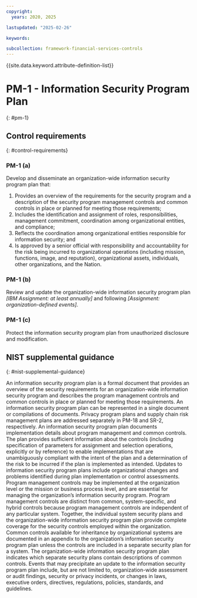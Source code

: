 ```yaml
---
copyright:
  years: 2020, 2025

lastupdated: "2025-02-26"

keywords:

subcollection: framework-financial-services-controls
---
```


{{site.data.keyword.attribute-definition-list}}

# PM-1 - Information Security Program Plan
{: #pm-1}

## Control requirements
{: #control-requirements}



### PM-1 (a)


Develop and disseminate an organization-wide information security program plan that:
1. Provides an overview of the requirements for the security program and a description of the security program management controls and common controls in place or planned for meeting those requirements;
2. Includes the identification and assignment of roles, responsibilities, management commitment, coordination among organizational entities, and compliance;
3. Reflects the coordination among organizational entities responsible for information security; and
4. Is approved by a senior official with responsibility and accountability for the risk being incurred to organizational operations (including mission, functions, image, and reputation), organizational assets, individuals, other organizations, and the Nation.


### PM-1 (b)


Review and update the organization-wide information security program plan _[IBM Assignment: at least annually]_ and following _[Assignment: organization-defined events]_.


### PM-1 (c)


Protect the information security program plan from unauthorized disclosure and modification.












## NIST supplemental guidance
{: #nist-supplemental-guidance}

An information security program plan is a formal document that provides an overview of the security requirements for an organization-wide information security program and describes the program management controls and common controls in place or planned for meeting those requirements. An information security program plan can be represented in a single document or compilations of documents. Privacy program plans and supply chain risk management plans are addressed separately in PM-18 and SR-2, respectively.
An information security program plan documents implementation details about program management and common controls. The plan provides sufficient information about the controls (including specification of parameters for assignment and selection operations, explicitly or by reference) to enable implementations that are unambiguously compliant with the intent of the plan and a determination of the risk to be incurred if the plan is implemented as intended. Updates to information security program plans include organizational changes and problems identified during plan implementation or control assessments.
Program management controls may be implemented at the organization level or the mission or business process level, and are essential for managing the organization’s information security program. Program management controls are distinct from common, system-specific, and hybrid controls because program management controls are independent of any particular system. Together, the individual system security plans and the organization-wide information security program plan provide complete coverage for the security controls employed within the organization.
Common controls available for inheritance by organizational systems are documented in an appendix to the organization’s information security program plan unless the controls are included in a separate security plan for a system. The organization-wide information security program plan indicates which separate security plans contain descriptions of common controls.
Events that may precipitate an update to the information security program plan include, but are not limited to, organization-wide assessment or audit findings, security or privacy incidents, or changes in laws, executive orders, directives, regulations, policies, standards, and guidelines.
